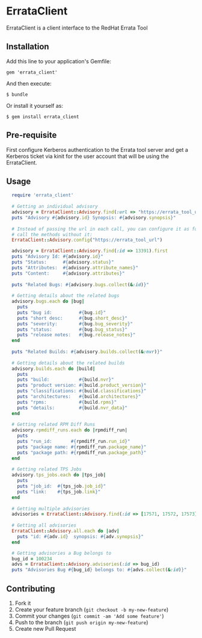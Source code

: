# ErrataClient

ErrataClient is a client interface to the RedHat Errata Tool

## Installation

Add this line to your application's Gemfile:

    gem 'errata_client'

And then execute:

    $ bundle

Or install it yourself as:

    $ gem install errata_client

## Pre-requisite

First configure Kerberos authentication to the Errata tool server and get a Kerberos ticket via kinit for the user account that will be using the ErrataClient. 

## Usage

```ruby
  require 'errata_client'
  
  # Getting an individual advisory
  advisory = ErrataClient::Advisory.find(:url => "https://errata_tool_url", :id => 13391).first
  puts "Advisory #{advisory.id} Synopsis: #{advisory.synopsis}"
  
  # Instead of passing the url in each call, you can configure it as follows and then
  # call the methods without it:
  ErrataClient::Advisory.config("https://errata_tool_url")

  advisory = ErrataClient::Advisory.find(:id => 13391).first
  puts "Advisory Id: #{advisory.id}"
  puts "Status:      #{advisory.status}"
  puts "Attributes:  #{advisory.attribute_names}"
  puts "Content:     #{advisory.attributes}"
  
  puts "Related Bugs: #{advisory.bugs.collect(&:id)}"
  
  # Getting details about the related bugs
  advisory.bugs.each do |bug|
    puts
    puts "bug id:          #{bug.id}"
    puts "short desc:      #{bug.short_desc}"
    puts "severity:        #{bug.bug_severity}"
    puts "status:          #{bug.bug_status}"
    puts "release notes:   #{bug.release_notes}"
  end
  
  puts "Related Builds: #{advisory.builds.collect(&:nvr)}"
    
  # Getting details about the related builds
  advisory.builds.each do |build|
    puts
    puts "build:           #{build.nvr}"
    puts "product version: #{build.product_version}"
    puts "classifications: #{build.classifications}"
    puts "architectures:   #{build.architectures}"
    puts "rpms:            #{build.rpms}"
    puts "details:         #{build.nvr_data}"
  end
  
  # Getting related RPM Diff Runs
  advisory.rpmdiff_runs.each do |rpmdiff_run|
    puts 
    puts "run_id:       #{rpmdiff_run.run_id}"
    puts "package name: #{rpmdiff_run.package_name}"
    puts "package path: #{rpmdiff_run.package_path}"
  end
  
  # Getting related TPS Jobs
  advisory.tps_jobs.each do |tps_job|
    puts
    puts "job_id:  #{tps_job.job_id}"
    puts "link:    #{tps_job.link}"
  end
  
  # Getting multiple advisories
  advisories = ErrataClient::Advisory.find(:id => [17571, 17572, 17573])
  
  # Getting all advisories
  ErrataClient::Advisory.all.each do |adv|
    puts "id: #{adv.id}  synopsis: #{adv.synopsis}"
  end

  # Getting advisories a Bug belongs to
  bug_id = 100234
  advs = ErrataClient::Advisory.advisories(:id => bug_id)
  puts "Advisories Bug #{bug_id} belongs to: #{advs.collect(&:id)}"
```

## Contributing

1. Fork it
2. Create your feature branch (`git checkout -b my-new-feature`)
3. Commit your changes (`git commit -am 'Add some feature'`)
4. Push to the branch (`git push origin my-new-feature`)
5. Create new Pull Request

